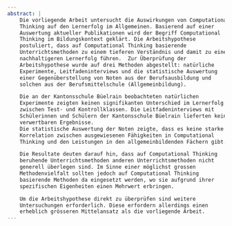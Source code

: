```yaml
---
abstract: |
    Die vorliegende Arbeit untersucht die Auswirkungen von Computational
    Thinking auf den Lernerfolg im Allgemeinen. Basierend auf einer
    Auswertung aktueller Publikationen wird der Begriff Computational
    Thinking im Bildungskontext geklärt. Die Arbeitshypothese
    postuliert, dass auf Computational Thinking basierende
    Unterrichtsmethoden zu einem tieferen Verständnis und damit zu einem
    nachhaltigeren Lernerfolg führen.  Zur Überprüfung der
    Arbeitshypothese wurde auf drei Methoden abgestellt: natürliche
    Experimente, Leitfadeninterviews und die statistische Auswertung
    einer Gegenüberstellung von Noten aus der Berufsausbildung und
    solchen aus der Berufsmittelschule (Allgemeinbildung).

    Die an der Kantonsschule Büelrain beobachteten natürlichen
    Experimente zeigten keinen signifikanten Unterschied im Lernerfolg
    zwischen Test- und Kontrollklassen. Die Leitfadeninterviews mit
    Schülerinnen und Schülern der Kantonsschule Büelrain lieferten keine
    verwertbaren Ergebnisse.  
    Die statistische Auswertung der Noten zeigte, dass es keine starke
    Korrelation zwischen ausgewiesenen Fähigkeiten in Computational
    Thinking und den Leistungen in den allgemeinbildenden Fächern gibt.

    Die Resultate deuten darauf hin, dass auf Computational Thinking
    beruhende Unterrichtsmethoden anderen Unterrichtsmethoden nicht
    generell überlegen sind. Im Sinne einer möglichst grossen
    Methodenvielfalt sollten jedoch auf Computational Thinking
    basierende Methoden da eingesetzt werden, wo sie aufgrund ihrer
    spezifischen Eigenheiten einen Mehrwert erbringen.

    Um die Arbeitshypothese direkt zu überprüfen sind weitere
    Untersuchungen erforderlich. Diese erfordern allerdings einen
    erheblich grösseren Mittelansatz als die vorliegende Arbeit.
---
```


